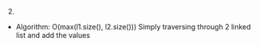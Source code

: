 2.

- Algorithm:
  O(max(l1.size(), l2.size()))
  Simply traversing through 2 linked list and add the values
